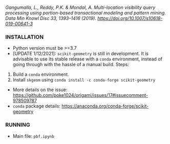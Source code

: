 _Gangumalla, L., Reddy, P.K. & Mondal, A. Multi-location visibility query processing using portion-based transactional modeling and pattern mining. Data Min Knowl Disc 33, 1393–1416 (2019). https://doi.org/10.1007/s10618-019-00641-3_


### INSTALLATION
- Python version must be >=3.7
- [UPDATE 1/12/2021]: `scikit-geometry` is still in development. It is advisable to use its stable release with a
`conda` environment, instead of going through with the hassle of a manual build.
Steps:
1. Build a `conda` environment.
2. Install `skgeom` using `conda install -c conda-forge scikit-geometry`

- More details on the issue:
    https://github.com/poke1024/origami/issues/17#issuecomment-978509787
- `conda` package details:
    https://anaconda.org/conda-forge/scikit-geometry

### RUNNING
- Main file: `pbf.ipynb`
